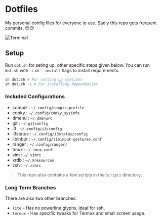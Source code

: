 # Dotfiles

My personal config files for everyone to use. Sadly this repo gets frequent commits. 😌😉

![Terminal](https://i.imgur.com/bsHwUz4.png)

## Setup

Run `dot.sh` for seting up, other specific steps given below.
You can run `dot.sh` with `-i` or `--install` flags to install requirements.

```bash
sh dot.sh # For setting up symlinks
sh dot.sh -i # For installing dependencies
```

### Included Configurations

* compiz   : `~/.config/compiz.profile`
* conky    : `~/.config/conky_sysinfo`
* dmenu    : `~/.dmenurc`
* git      : `~/.gitconfig`
* i3       : `~/.config/i3/config`
* i3status : `~/.config/i3status/config`
* libinbut : `~/.config/libinput-gestures.conf`
* ranger   : `~/.config/ranger/`
* tmux     : `~/.tmux.conf`
* vim      : `~/.vimrc`
* xrdb     : `~/.Xresources`
* zsh      : `~/.zshrc`

> This repo also contains a few scripts in the `Scripts` directory.

### Long Term Branches

There are also two other branches:

* `lite` - Has no powerline glyphs, ideal for ssh.
* `termux` - Has specific tweaks for Termux and small screen usage.
